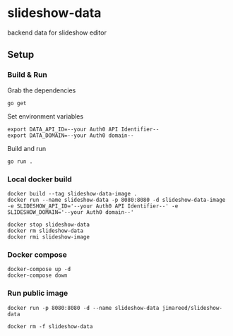# slideshow-data
backend data for slideshow editor

## Setup

### Build & Run

Grab the dependencies
```
go get
```

Set environment variables
```
export DATA_API_ID=--your Auth0 API Identifier--
export DATA_DOMAIN=--your Auth0 domain--
```

Build and run
```
go run .
```

### Local docker build
```
docker build --tag slideshow-data-image .
docker run --name slideshow-data -p 8080:8080 -d slideshow-data-image -e SLIDESHOW_API_ID='--your Auth0 API Identifier--' -e SLIDESHOW_DOMAIN='--your Auth0 domain--'

docker stop slideshow-data
docker rm slideshow-data
docker rmi slideshow-image
```

### Docker compose
```
docker-compose up -d
docker-compose down
```

### Run public image
```
docker run -p 8080:8080 -d --name slideshow-data jimareed/slideshow-data

docker rm -f slideshow-data
```
